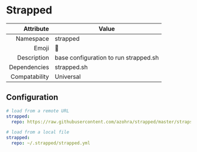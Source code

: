 # Strapped

| Attribute     | Value                                     |
|--------------:|-------------------------------------------|
| Namespace     | strapped                                  |
| Emoji         | 🔫                                        |
| Description   | base configuration to run strapped.sh     |
| Dependencies  | strapped.sh                               |
| Compatability | Universal                                 |

## Configuration

```yml
# load from a remote URL
strapped:
  repo: https://raw.githubusercontent.com/azohra/strapped/master/straps/ 
```

```yml
# load from a local file
strapped:
  repo: ~/.strapped/strapped.yml
```
